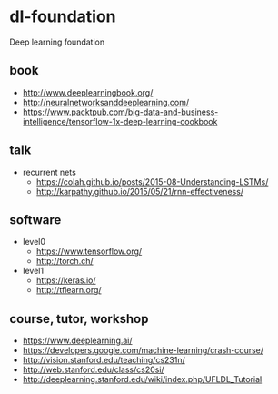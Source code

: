 # dl-foundation
Deep learning foundation

## book
* http://www.deeplearningbook.org/
* http://neuralnetworksanddeeplearning.com/
* https://www.packtpub.com/big-data-and-business-intelligence/tensorflow-1x-deep-learning-cookbook

## talk
* recurrent nets
  * https://colah.github.io/posts/2015-08-Understanding-LSTMs/
  * http://karpathy.github.io/2015/05/21/rnn-effectiveness/

## software
* level0
  * https://www.tensorflow.org/
  * http://torch.ch/
* level1
  * https://keras.io/
  * http://tflearn.org/

## course, tutor, workshop
* https://www.deeplearning.ai/
* https://developers.google.com/machine-learning/crash-course/
* http://vision.stanford.edu/teaching/cs231n/
* http://web.stanford.edu/class/cs20si/
* http://deeplearning.stanford.edu/wiki/index.php/UFLDL_Tutorial
